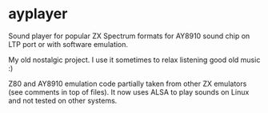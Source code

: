 ayplayer
========

Sound player for popular ZX Spectrum formats for AY8910 sound chip on LTP port or with software emulation.

My old nostalgic project. I use it sometimes to relax listening good old music :)

Z80 and AY8910 emulation code partially taken from other ZX emulators (see comments in top of files).
It now uses ALSA to play sounds on Linux and not tested on other systems.

